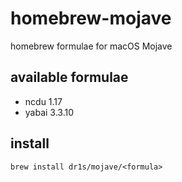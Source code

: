 # homebrew-mojave
homebrew formulae for macOS Mojave

## available formulae

* ncdu 1.17
* yabai 3.3.10

## install

    brew install dr1s/mojave/<formula>
